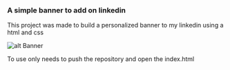 ### A simple banner to add on linkedin ####

This project was made to build a personalized banner to my linkedin using a html and css 

![alt Banner](https://ibb.co/tXMxMVk)

To use only needs to push the repository and open the index.html
